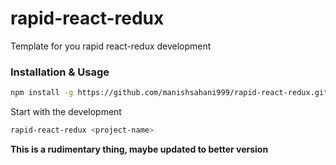 # rapid-react-redux
Template for you rapid react-redux development 

### Installation & Usage 
```bash 
npm install -g https://github.com/manishsahani999/rapid-react-redux.git
```

Start with the development 
```bash
rapid-react-redux <project-name>
```

**This is a rudimentary thing, maybe updated to better version**
